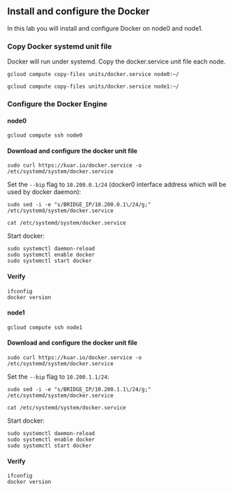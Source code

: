 ## Install and configure the Docker

In this lab you will install and configure Docker on node0 and node1.

### Copy Docker systemd unit file

Docker will run under systemd. Copy the docker.service unit file each node.

```
gcloud compute copy-files units/docker.service node0:~/
```
```
gcloud compute copy-files units/docker.service node1:~/
```

### Configure the Docker Engine

#### node0

```
gcloud compute ssh node0
```

#### Download and configure the docker unit file

```
sudo curl https://kuar.io/docker.service -o /etc/systemd/system/docker.service
```

Set the `--bip` flag to `10.200.0.1/24` (docker0 interface address which will be used by docker daemon):

```
sudo sed -i -e "s/BRIDGE_IP/10.200.0.1\/24/g;" /etc/systemd/system/docker.service
```
```
cat /etc/systemd/system/docker.service
```

Start docker:

```
sudo systemctl daemon-reload
sudo systemctl enable docker
sudo systemctl start docker
```

#### Verify

```
ifconfig
docker version
```

#### node1

```
gcloud compute ssh node1
```

#### Download and configure the docker unit file

```
sudo curl https://kuar.io/docker.service -o /etc/systemd/system/docker.service
```

Set the `--bip` flag to `10.200.1.1/24`:

```
sudo sed -i -e "s/BRIDGE_IP/10.200.1.1\/24/g;" /etc/systemd/system/docker.service
```

```
cat /etc/systemd/system/docker.service
```

Start docker:

```
sudo systemctl daemon-reload
sudo systemctl enable docker
sudo systemctl start docker
```

#### Verify

```
ifconfig
docker version
```
